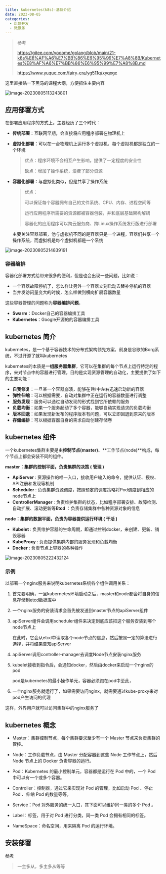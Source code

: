 ```yaml
---
title: kubernetes(k8s)-基础介绍
date: 2023-08-05
categories: 
  - 后端开发
  - 微服务
---
```


> 参考
>
> https://gitee.com/yooome/golang/blob/main/21-k8s%E8%AF%A6%E7%BB%86%E6%95%99%E7%A8%8B/Kubernetes%E8%AF%A6%E7%BB%86%E6%95%99%E7%A8%8B.md
>
> https://www.yuque.com/fairy-era/yg511q/xyqxge

这里直接贴一下黑马的课程大纲，方便抓住主要内容

![image-20230805113243801](https://typora-1309665611.cos.ap-nanjing.myqcloud.com/typora/image-20230805113243801.png)



## 应用部署方式

在部署应用程序的方式上，主要经历了三个时代：

- **传统部署**：互联网早期，会直接将应用程序部署在物理机上

- **虚拟化部署**：可以在一台物理机上运行多个虚拟机，每个虚拟机都是独立的一个环境

  > 优点：程序环境不会相互产生影响，提供了一定程度的安全性
  >
  > 缺点：增加了操作系统，浪费了部分资源

- **容器化部署**：与虚拟化类似，但是共享了操作系统

  > 优点：
  >
  > 可以保证每个容器拥有自己的文件系统、CPU、内存、进程空间等
  >
  > 运行应用程序所需要的资源都被容器包装，并和底层基础架构解耦
  >
  > 容器化的应用程序可以跨云服务商、跨Linux操作系统发行版进行部署

  主要关注容器部署，他与虚拟机不同的是容器只是一个进程，容器们共享一个操作系统，而虚拟机是每个虚拟机都是一个系统

![image-20230805214839191](https://typora-1309665611.cos.ap-nanjing.myqcloud.com/typora/image-20230805214839191.png)

### 容器编排

容器化部署方式给带来很多的便利，但是也会出现一些问题，比如说：

- 一个容器故障停机了，怎么样让另外一个容器立刻启动去替补停机的容器
- 当并发访问量变大的时候，怎么样做到横向扩展容器数量

这些容器管理的问题称为**容器编排问题**，

- **Swarm**：Docker自己的容器编排工具
- **Kubernetes**：Google开源的的容器编排工具

## kubernetes 简介

kubernetes，是一个基于容器技术的分布式架构领先方案，前身是谷歌的Borg系统，不过开源了就叫kubernetes

kubernetes的本质是**一组服务器集群**，它可以在集群的每个节点上运行特定的程序，来对节点中的容器进行管理。目的是实现资源管理的自动化，主要提供了如下的主要功能：

- **自我修复**：一旦某一个容器崩溃，能够在1秒中左右迅速启动新的容器
- **弹性伸缩**：可以根据需要，自动对集群中正在运行的容器数量进行调整
- **服务发现**：服务可以通过自动发现的形式找到它所依赖的服务
- **负载均衡**：如果一个服务起动了多个容器，能够自动实现请求的负载均衡
- **版本回退**：如果发现新发布的程序版本有问题，可以立即回退到原来的版本
- **存储编排**：可以根据容器自身的需求自动创建存储卷

## kubernetes 组件

一个kubernetes集群主要是由**控制节点(master)**、**工作节点(node)**构成，每个节点上都会安装不同的组件。

**master：集群的控制平面，负责集群的决策 ( 管理 )**

- **ApiServer** : 资源操作的唯一入口，接收用户输入的命令，提供认证、授权、API注册和发现等机制
- **Scheduler** : 负责集群资源调度，按照预定的调度策略将Pod调度到相应的node节点上
- **ControllerManager** : 负责维护集群的状态，比如程序部署安排、故障检测、自动扩展、滚动更新等**Etcd** ：负责存储集群中各种资源对象的信息

**node：集群的数据平面，负责为容器提供运行环境 ( 干活 )**

- **Kubelet** : 负责维护容器的生命周期，即通过控制docker，来创建、更新、销毁容器
- **KubeProxy** : 负责提供集群内部的服务发现和负载均衡
- **Docker** : 负责节点上容器的各种操作

![image-20230805222432124](https://typora-1309665611.cos.ap-nanjing.myqcloud.com/typora/image-20230805222432124.png)

### 示例

以部署一个nginx服务来说明kubernetes系统各个组件调用关系：

1. 首先要明确，一旦kubernetes环境启动之后，master和node都会将自身的信息存储到etcd数据库中

2. 一个nginx服务的安装请求会首先被发送到master节点的apiServer组件

3. apiServer组件会调用scheduler组件来决定到底应该把这个服务安装到哪个node节点上

   在此时，它会从etcd中读取各个node节点的信息，然后按照一定的算法进行选择，并将结果告知apiServer

4. apiServer调用controller-manager去调度Node节点安装nginx服务

5. kubelet接收到指令后，会通知docker，然后由docker来启动一个nginx的pod

   pod是kubernetes的最小操作单元，容器必须跑在pod中至此，

6. 一个nginx服务就运行了，如果需要访问nginx，就需要通过kube-proxy来对pod产生访问的代理

这样，外界用户就可以访问集群中的nginx服务了

## kubernetes 概念

- Master：集群控制节点，每个集群要求至少有一个 Master 节点来负责集群的管控。

- Node：工作负载节点，由 Master 分配容器到这些 Node 工作节点上，然后 Node 节点上的 Docker 负责容器的运行。

- Pod：Kubernetes 的最小控制单元，容器都是运行在 Pod 中的，一个 Pod 中可以有一个或多个容器。

- Controller：控制器，通过它来实现对 Pod 的管理，比如启动 Pod 、停止 Pod 、伸缩 Pod 的数量等等。

- Service：Pod 对外服务的统一入口，其下面可以维护同一类的多个 Pod 。

- Label：标签，用于对 Pod 进行分类，同一类 Pod 会拥有相同的标签。

- NameSpace：命名空间，用来隔离 Pod 的运行环境。

## 安装部署

[参考](https://www.yuque.com/fairy-era/yg511q/hg3u04)

> 一主多从，多主多从等等
